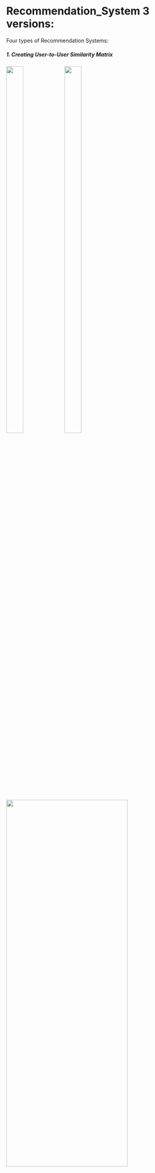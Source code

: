 # Recommendation_System 3 versions:

Four types of Recommendation Systems:
<h5>1. Creating User-to-User Similarity Matrix</h5>

<span><img src="https://user-images.githubusercontent.com/11797397/183887131-b4d61ce8-7938-4e42-912a-c80050ac0ddb.png" width=30% height=50%/>
<img src="https://user-images.githubusercontent.com/11797397/183887202-19eddc0d-3e40-40da-b253-366efb991d74.png" width=30% height=50%/></span>
<img src="https://user-images.githubusercontent.com/11797397/183887479-830208d1-927f-4b30-8406-2714421d4cdc.png" width=80% height=50%/>
 
<h5>2. Creating Item-to-Item Similarity Matrix</h5>

<span><img src="https://user-images.githubusercontent.com/11797397/183887131-b4d61ce8-7938-4e42-912a-c80050ac0ddb.png" width=30% height=50%/>
<img src="https://user-images.githubusercontent.com/11797397/183887202-19eddc0d-3e40-40da-b253-366efb991d74.png" width=30% height=50%/></span>
<img src="https://user-images.githubusercontent.com/11797397/183889040-84469797-52ed-4548-b17c-9f6ba9d52f01.png" width=80% height=50%/>
<h5>3. Deep learning</h5>
<p>Train and find link_embedding and movie_embedding layers.</p>
<img src="https://user-images.githubusercontent.com/11797397/183889505-27729826-645a-420b-84ca-716e0d5d84f9.png" width=40% height=40%/>
<img src="https://user-images.githubusercontent.com/11797397/183889786-977660fb-8b5f-475e-b482-866126d31746.png" width=80% height=50%/>

